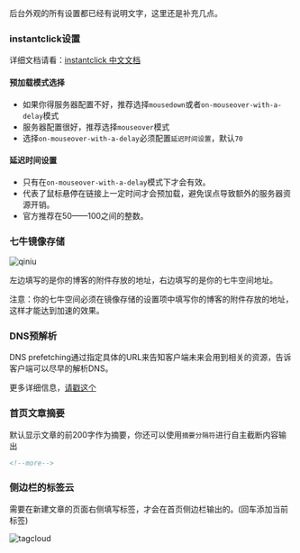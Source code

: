 后台外观的所有设置都已经有说明文字，这里还是补充几点。

### instantclick设置

详细文档请看：[instantclick 中文文档](https://www.ihewro.com/archives/515/)

#### 预加载模式选择

* 如果你得服务器配置不好，推荐选择`mousedown`或者`on-mouseover-with-a-delay`模式
* 服务器配置很好，推荐选择`mouseover`模式
* 选择`on-mouseover-with-a-delay`必须配置`延迟时间设置`，默认`70`

#### 延迟时间设置

* 只有在`on-mouseover-with-a-delay`模式下才会有效。
* 代表了鼠标悬停在链接上一定时间才会预加载，避免误点导致额外的服务器资源开销。
* 官方推荐在50——100之间的整数。

### 七牛镜像存储

![qiniu](https://cdn.ihewro.com/img/qiniui.png)

左边填写的是你的博客的附件存放的地址，右边填写的是你的七牛空间地址。

注意：你的七牛空间必须在镜像存储的设置项中填写你的博客的附件存放的地址，这样才能达到加速的效果。

### DNS预解析

DNS prefetching通过指定具体的URL来告知客户端未来会用到相关的资源，告诉客户端可以尽早的解析DNS。

更多详细信息，[请戳这个](https://www.linpx.com/p/small-practice-of-prefetching-dns.html)

### 首页文章摘要

 默认显示文章的前200字作为摘要，你还可以使用`摘要分隔符`进行自主截断内容输出
```markdown
<!--more-->
```

### 侧边栏的标签云

需要在新建文章的页面右侧填写标签，才会在首页侧边栏输出的。(回车添加当前标签)

![tagcloud](https://cdn.ihewro.com/img/tag.png)
